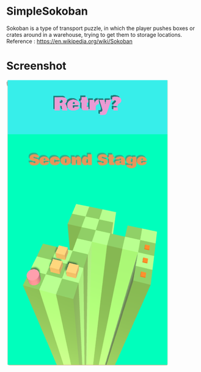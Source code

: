 # SimpleSokoban
Sokoban is a type of transport puzzle, in which the player pushes boxes or crates around in a warehouse, trying to get them to storage locations.  
Reference : https://en.wikipedia.org/wiki/Sokoban

# Screenshot
![Screenshot](https://github.com/oneofthezombies/SimpleSokoban/blob/master/Images/simple_sokoban.png)
